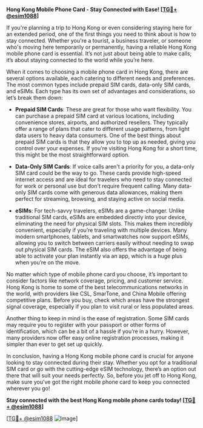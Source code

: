 **Hong Kong Mobile Phone Card - Stay Connected with Ease! [[TG💪+ @esim1088](https://t.me/s/esim1088)]**

If you're planning a trip to Hong Kong or even considering staying here for an extended period, one of the first things you need to think about is how to stay connected. Whether you're a tourist, a business traveler, or someone who's moving here temporarily or permanently, having a reliable Hong Kong mobile phone card is essential. It’s not just about being able to make calls; it’s about staying connected to the world while you’re here.

When it comes to choosing a mobile phone card in Hong Kong, there are several options available, each catering to different needs and preferences. The most common types include prepaid SIM cards, data-only SIM cards, and eSIMs. Each type has its own set of advantages and considerations, so let’s break them down:

- **Prepaid SIM Cards**: These are great for those who want flexibility. You can purchase a prepaid SIM card at various locations, including convenience stores, airports, and authorized resellers. They typically offer a range of plans that cater to different usage patterns, from light data users to heavy data consumers. One of the best things about prepaid SIM cards is that they allow you to top up as needed, giving you control over your expenses. If you're visiting Hong Kong for a short time, this might be the most straightforward option.

- **Data-Only SIM Cards**: If voice calls aren't a priority for you, a data-only SIM card could be the way to go. These cards provide high-speed internet access and are ideal for travelers who need to stay connected for work or personal use but don’t require frequent calling. Many data-only SIM cards come with generous data allowances, making them perfect for streaming, browsing, and staying active on social media.

- **eSIMs**: For tech-savvy travelers, eSIMs are a game-changer. Unlike traditional SIM cards, eSIMs are embedded directly into your device, eliminating the need for physical SIM slots. This makes them incredibly convenient, especially if you’re traveling with multiple devices. Many modern smartphones, tablets, and smartwatches now support eSIMs, allowing you to switch between carriers easily without needing to swap out physical SIM cards. The eSIM also offers the advantage of being able to activate your plan instantly via an app, which is a huge plus when you’re on the move.

No matter which type of mobile phone card you choose, it’s important to consider factors like network coverage, pricing, and customer service. Hong Kong is home to some of the best telecommunications networks in the world, with providers like CSL, SmarTone, and China Mobile offering competitive plans. Before you buy, check which areas have the strongest signal coverage, especially if you plan to visit rural or less populated areas.

Another thing to keep in mind is the ease of registration. Some SIM cards may require you to register with your passport or other forms of identification, which can be a bit of a hassle if you’re in a hurry. However, many providers now offer easy online registration processes, making it simpler than ever to get set up quickly.

In conclusion, having a Hong Kong mobile phone card is crucial for anyone looking to stay connected during their stay. Whether you opt for a traditional SIM card or go with the cutting-edge eSIM technology, there’s an option out there that will suit your needs perfectly. So, before you jet off to Hong Kong, make sure you’ve got the right mobile phone card to keep you connected wherever you go!

**Stay connected with the best Hong Kong mobile phone cards today! [[TG💪+ @esim1088](https://t.me/s/esim1088)]**

[[TG💪+ @esim1088](https://t.me/s/esim1088) ![Image](https://i.postimg.cc/Y0z9fWf4/image.png)]